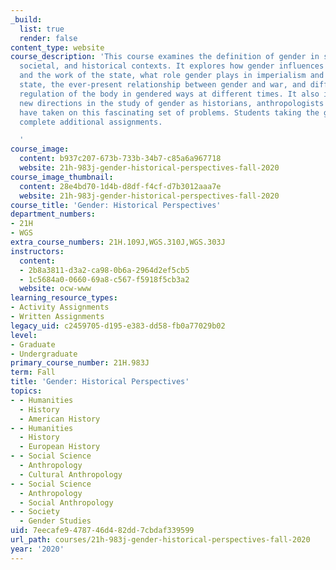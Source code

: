 ```yaml
---
_build:
  list: true
  render: false
content_type: website
course_description: 'This course examines the definition of gender in scientific,
  societal, and historical contexts. It explores how gender influences state formation
  and the work of the state, what role gender plays in imperialism and in the welfare
  state, the ever-present relationship between gender and war, and different states''
  regulation of the body in gendered ways at different times. It also investigates
  new directions in the study of gender as historians, anthropologists and others
  have taken on this fascinating set of problems. Students taking the graduate version
  complete additional assignments.

  '
course_image:
  content: b937c207-673b-733b-34b7-c85a6a967718
  website: 21h-983j-gender-historical-perspectives-fall-2020
course_image_thumbnail:
  content: 28e4bd70-1d4b-d8df-f4cf-d7b3012aaa7e
  website: 21h-983j-gender-historical-perspectives-fall-2020
course_title: 'Gender: Historical Perspectives'
department_numbers:
- 21H
- WGS
extra_course_numbers: 21H.109J,WGS.310J,WGS.303J
instructors:
  content:
  - 2b8a3811-d3a2-ca98-0b6a-2964d2ef5cb5
  - 1c5684a0-0660-69a8-c567-f5918f5cb3a2
  website: ocw-www
learning_resource_types:
- Activity Assignments
- Written Assignments
legacy_uid: c2459705-d195-e383-dd58-fb0a77029b02
level:
- Graduate
- Undergraduate
primary_course_number: 21H.983J
term: Fall
title: 'Gender: Historical Perspectives'
topics:
- - Humanities
  - History
  - American History
- - Humanities
  - History
  - European History
- - Social Science
  - Anthropology
  - Cultural Anthropology
- - Social Science
  - Anthropology
  - Social Anthropology
- - Society
  - Gender Studies
uid: 7eecafe9-4787-46d4-82dd-7cbdaf339599
url_path: courses/21h-983j-gender-historical-perspectives-fall-2020
year: '2020'
---
```

